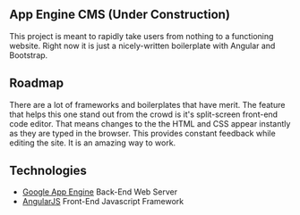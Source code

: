## App Engine CMS (Under Construction)

This project is meant to rapidly take users from nothing to a functioning website.  Right now it is just a nicely-written boilerplate with Angular and Bootstrap.

## Roadmap
There are a lot of frameworks and boilerplates that have merit.  The feature that helps this one stand out from the crowd is it's split-screen front-end code editor.  That means changes to the the HTML and CSS appear instantly as they are typed in the browser.  This provides constant feedback while editing the site.  It is an amazing way to work.

## Technologies
+ [Google App Engine](https://developers.google.com/appengine/docs/python/) Back-End Web Server
+ [AngularJS](http://angularjs.org/) Front-End Javascript Framework

